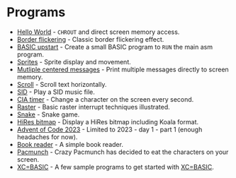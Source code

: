 # Programs

- [Hello World](hello) - `CHROUT` and direct screen memory access.
- [Border flickering](border_flicker) - Classic border flickering effect.
- [BASIC upstart](upstart) - Create a small BASIC program to `RUN` the main asm program.
- [Sprites](sprites) - Sprite display and movement.
- [Mutliple centered messages](screen_messages) - Print multiple messages directly to screen memory.
- [Scroll](scroll) - Scroll text horizontally.
- [SID](sid) - Play a SID music file.
- [CIA timer](timer_irq) - Change a character on the screen every second.
- [Raster](raster) - Basic raster interrupt techniques illustrated.
- [Snake](snake) - Snake game.
- [HiRes bitmap](hires) - Display a HiRes bitmap including Koala format.
- [Advent of Code 2023](aoc) - Limited to 2023 - day 1 - part 1 (enough headaches for now).
- [Book reader](book_reader) - A simple book reader.
- [Pacmunch](pacmunch) - Crazy Pacmunch has decided to eat the characters on your screen.
- [XC=BASIC](xc-basic) - A few sample programs to get started with [XC=BASIC](https://xc-basic.net/).
